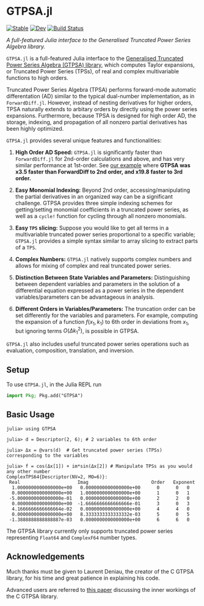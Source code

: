 # GTPSA.jl
[![Stable](https://img.shields.io/badge/docs-stable-blue.svg)](https://bmad-sim.github.io/GTPSA.jl/stable/)
[![Dev](https://img.shields.io/badge/docs-dev-blue.svg)](https://bmad-sim.github.io/GTPSA.jl/dev/)
[![Build Status](https://github.com/bmad-sim/GTPSA.jl/actions/workflows/CI.yml/badge.svg?branch=main)](https://github.com/bmad-sim/GTPSA.jl/actions/workflows/CI.yml?query=branch%3Amain)

*A full-featured Julia interface to the Generalised Truncated Power Series Algebra library.*

`GTPSA.jl` is a full-featured Julia interface to the [Generalised Truncated Power Series Algebra (GTPSA) library](https://madx.web.cern.ch/releases/madng/html/mad_mod_diffalg.html), which computes Taylor expansions, or Truncated Power Series (TPSs), of real and complex multivariable functions to high orders.

Truncated Power Series Algebra (TPSA) performs forward-mode automatic differentation (AD) similar to the typical dual-number implementation, as in `ForwardDiff.jl`. However, instead of nesting derivatives for higher orders, TPSA naturally extends to arbitary orders by directly using the power series expansions. Furthermore, because TPSA is designed for high order AD, the storage, indexing, and propagation of all nonzero partial derivatives has been highly optimized.

`GTPSA.jl` provides several unique features and functionalities:

1. **High Order AD Speed:** `GTPSA.jl` is significantly faster than `ForwardDiff.jl` for 2nd-order calculations and above, and has very similar performance at 1st-order. See [our example](https://github.com/bmad-sim/GTPSA.jl/blob/main/benchmark/track.jl) where **GTPSA was x3.5 faster than ForwardDiff to 2nd order, and x19.8 faster to 3rd order.**

2. **Easy Monomial Indexing:** Beyond 2nd order, accessing/manipulating the partial derivatives in an organized way can be a significant challenge. GTPSA provides three simple indexing schemes for getting/setting monomial coefficients in a truncated power series, as well as a `cycle!` function for cycling through all nonzero monomials.

3. **Easy `TPS` slicing:** Suppose you would like to get all terms in a multivariable truncated power series proportional to a specific variable; `GTPSA.jl` provides a simple syntax similar to array slicing to extract parts of a `TPS`.

4. **Complex Numbers:** `GTPSA.jl` natively supports complex numbers and allows for mixing of complex and real truncated power series.

5. **Distinction Between State Variables and Parameters:** Distinguishing between dependent variables and parameters in the solution of a differential equation expressed as a power series in the dependent variables/parameters can be advantageous in analysis.

6. **Different Orders in Variables/Parameters:** The truncation order can be set differently for the variables and parameters. For example, computing the expansion of a function $f(x_1,k_1)$ to 6th order in deviations from $x_1$, but ignoring terms $O(\Delta k_1^2)$, is possible in GTPSA.


`GTPSA.jl` also includes useful truncated power series operations such as evaluation, composition, translation, and inversion.

## Setup
To use `GTPSA.jl`, in the Julia REPL run

```julia
import Pkg; Pkg.add("GTPSA")
```

## Basic Usage
```julia-repl
julia> using GTPSA

julia> d = Descriptor(2, 6); # 2 variables to 6th order

julia> Δx = @vars(d)  # Get truncated power series (TPSs) corresponding to the variables

julia> f = cos(Δx[1]) + im*sin(Δx[2]) # Manipulate TPSs as you would any other number
ComplexTPS64{Descriptor(NV=2, MO=6)}:
 Real                     Imag                       Order   Exponent
  1.0000000000000000e+00   0.0000000000000000e+00      0      0   0
  0.0000000000000000e+00   1.0000000000000000e+00      1      0   1
 -5.0000000000000000e-01   0.0000000000000000e+00      2      2   0
  0.0000000000000000e+00  -1.6666666666666666e-01      3      0   3
  4.1666666666666664e-02   0.0000000000000000e+00      4      4   0
  0.0000000000000000e+00   8.3333333333333332e-03      5      0   5
 -1.3888888888888887e-03   0.0000000000000000e+00      6      6   0
```

The GTPSA library currently only supports truncated power series representing `Float64` and `ComplexF64` number types.

## Acknowledgements
Much thanks must be given to Laurent Deniau, the creator of the C GTPSA library, for his time and great patience in explaining his code. 

Advanced users are referred to [this paper](https://inspirehep.net/files/286f2ab60e1e7c372cec485337ab5eb6) discussing the inner workings of the C GTPSA library.
